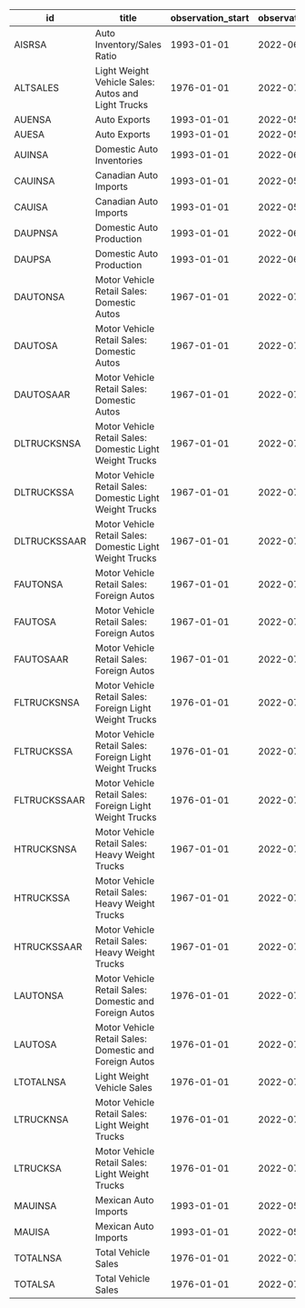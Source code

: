 | id           | title                                                    | observation_start   | observation_end   |
|--------------|----------------------------------------------------------|---------------------|-------------------|
| AISRSA       | Auto Inventory/Sales Ratio                               | 1993-01-01          | 2022-06-01        |
| ALTSALES     | Light Weight Vehicle Sales: Autos and Light Trucks       | 1976-01-01          | 2022-07-01        |
| AUENSA       | Auto Exports                                             | 1993-01-01          | 2022-05-01        |
| AUESA        | Auto Exports                                             | 1993-01-01          | 2022-05-01        |
| AUINSA       | Domestic Auto Inventories                                | 1993-01-01          | 2022-06-01        |
| CAUINSA      | Canadian Auto Imports                                    | 1993-01-01          | 2022-05-01        |
| CAUISA       | Canadian Auto Imports                                    | 1993-01-01          | 2022-05-01        |
| DAUPNSA      | Domestic Auto Production                                 | 1993-01-01          | 2022-06-01        |
| DAUPSA       | Domestic Auto Production                                 | 1993-01-01          | 2022-06-01        |
| DAUTONSA     | Motor Vehicle Retail Sales: Domestic Autos               | 1967-01-01          | 2022-07-01        |
| DAUTOSA      | Motor Vehicle Retail Sales: Domestic Autos               | 1967-01-01          | 2022-07-01        |
| DAUTOSAAR    | Motor Vehicle Retail Sales: Domestic Autos               | 1967-01-01          | 2022-07-01        |
| DLTRUCKSNSA  | Motor Vehicle Retail Sales: Domestic Light Weight Trucks | 1967-01-01          | 2022-07-01        |
| DLTRUCKSSA   | Motor Vehicle Retail Sales: Domestic Light Weight Trucks | 1967-01-01          | 2022-07-01        |
| DLTRUCKSSAAR | Motor Vehicle Retail Sales: Domestic Light Weight Trucks | 1967-01-01          | 2022-07-01        |
| FAUTONSA     | Motor Vehicle Retail Sales: Foreign Autos                | 1967-01-01          | 2022-07-01        |
| FAUTOSA      | Motor Vehicle Retail Sales: Foreign Autos                | 1967-01-01          | 2022-07-01        |
| FAUTOSAAR    | Motor Vehicle Retail Sales: Foreign Autos                | 1967-01-01          | 2022-07-01        |
| FLTRUCKSNSA  | Motor Vehicle Retail Sales: Foreign Light Weight Trucks  | 1976-01-01          | 2022-07-01        |
| FLTRUCKSSA   | Motor Vehicle Retail Sales: Foreign Light Weight Trucks  | 1976-01-01          | 2022-07-01        |
| FLTRUCKSSAAR | Motor Vehicle Retail Sales: Foreign Light Weight Trucks  | 1976-01-01          | 2022-07-01        |
| HTRUCKSNSA   | Motor Vehicle Retail Sales: Heavy Weight Trucks          | 1967-01-01          | 2022-07-01        |
| HTRUCKSSA    | Motor Vehicle Retail Sales: Heavy Weight Trucks          | 1967-01-01          | 2022-07-01        |
| HTRUCKSSAAR  | Motor Vehicle Retail Sales: Heavy Weight Trucks          | 1967-01-01          | 2022-07-01        |
| LAUTONSA     | Motor Vehicle Retail Sales: Domestic and Foreign Autos   | 1976-01-01          | 2022-07-01        |
| LAUTOSA      | Motor Vehicle Retail Sales: Domestic and Foreign Autos   | 1976-01-01          | 2022-07-01        |
| LTOTALNSA    | Light Weight Vehicle Sales                               | 1976-01-01          | 2022-07-01        |
| LTRUCKNSA    | Motor Vehicle Retail Sales: Light Weight Trucks          | 1976-01-01          | 2022-07-01        |
| LTRUCKSA     | Motor Vehicle Retail Sales: Light Weight Trucks          | 1976-01-01          | 2022-07-01        |
| MAUINSA      | Mexican Auto Imports                                     | 1993-01-01          | 2022-05-01        |
| MAUISA       | Mexican Auto Imports                                     | 1993-01-01          | 2022-05-01        |
| TOTALNSA     | Total Vehicle Sales                                      | 1976-01-01          | 2022-07-01        |
| TOTALSA      | Total Vehicle Sales                                      | 1976-01-01          | 2022-07-01        |